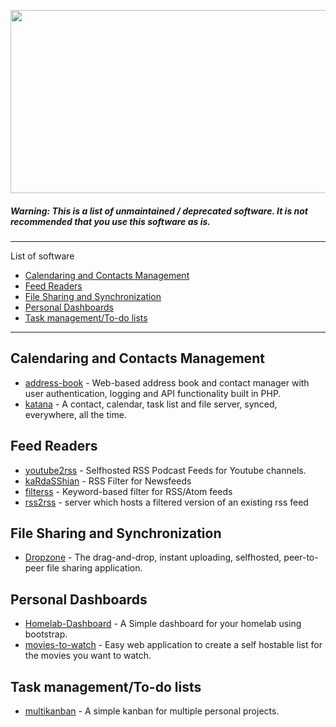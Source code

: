 <p align="center">
  <img width="695" height="293" src="http://pbs.twimg.com/media/CEdxwmjWgAA-0l-.png">
</p>

##### Warning: This is a list of unmaintained / deprecated software. It is not recommended that you use this software as is.
-------------------
List of software
- [Calendaring and Contacts Management](#calendaring-and-contacts-management)
- [Feed Readers](#feed-readers)
- [File Sharing and Synchronization](#file-sharing-and-synchronization)
- [Personal Dashboards](#personal-dashboards)
- [Task management/To-do lists](#task-managementto-do-lists)

-------------------
## Calendaring and Contacts Management
- [address-book](https://github.com/AlexWinder/address-book) - Web-based address book and contact manager with user authentication, logging and API functionality built in PHP.
- [katana](https://github.com/sabre-io/katana) - A contact, calendar, task list and file server, synced, everywhere, all the time.

## Feed Readers
- [youtube2rss](https://github.com/livioso/youtube2rss) - Selfhosted RSS Podcast Feeds for Youtube channels.
- [kaRdaSShian](https://github.com/GSmurf/kaRdaSShian) - RSS Filter for Newsfeeds
- [filterss](https://github.com/tmuguet/filterss) - Keyword-based filter for RSS/Atom feeds
- [rss2rss](https://github.com/alasdairhurst/rss2rss) - server which hosts a filtered version of an existing rss feed

## File Sharing and Synchronization
- [Dropzone](https://github.com/96AA48/dropzone) - The drag-and-drop, instant uploading, selfhosted, peer-to-peer file sharing application.

## Personal Dashboards
- [Homelab-Dashboard](https://github.com/1823alex/Homelab-Dashboard) - A Simple dashboard for your homelab using bootstrap.
- [movies-to-watch](https://github.com/petrk94/movies-to-watch) - Easy web application to create a self hostable list for the movies you want to watch.

## Task management/To-do lists
- [multikanban](https://github.com/mezod/multikanban) - A simple kanban for multiple personal projects. 
